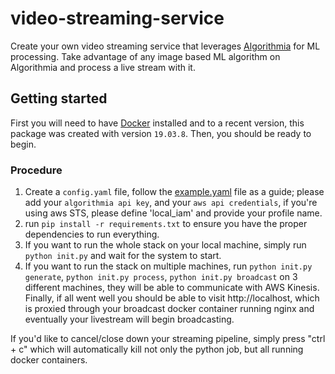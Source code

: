 # video-streaming-service

Create your own video streaming service that leverages [Algorithmia](https://www.algorithmia.com) for ML processing. 
Take advantage of any image based ML algorithm on Algorithmia and process a live stream with it.

## Getting started
First you will need to have [Docker](https://www.docker.com/) installed and to a recent version, this package was created with version `19.03.8`.
Then, you should be ready to begin.

### Procedure
1. Create a `config.yaml` file, follow the [example.yaml](https://github.com/algorithmia-algorithms/ml-video-streaming/blob/master/example.yaml) file as a guide; please add your `algorithmia api key`, and your `aws api credentials`, if you're using aws STS, please define 'local_iam' and provide your profile name.
2. run `pip install -r requirements.txt` to ensure you have the proper dependencies to run everything.
3. If you want to run the whole stack on your local machine, simply run `python init.py` and wait for the system to start.
4. If you want to run the stack on multiple machines, run `python init.py generate`, `python init.py process`, `python init.py broadcast` on 3 different machines, they will be able to communicate with AWS Kinesis.
Finally, if all went well you should be able to visit http://localhost, which is proxied through your broadcast docker container running nginx and eventually your livestream will begin broadcasting.

If you'd like to cancel/close down your streaming pipeline, simply press "ctrl + c" which will automatically kill not only the python job, but all running docker containers.





